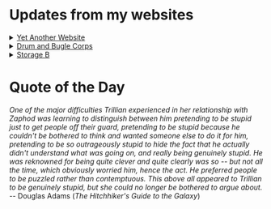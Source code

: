 # Updates from my websites

<details><summary> <a href="https://www.amon-hen.com">Yet Another Website</a> </summary>

* <a href="https://www.amon-hen.com/politics/34194">Alliance Defending Freedom</a>
* <a href="https://www.amon-hen.com/computing/internet/www/435">Quote of the Day</a>
* <a href="https://www.amon-hen.com/music/16121">Mother’s Day</a>
* <a href="https://www.amon-hen.com/religion/34186">Including the women and children</a>
* <a href="https://www.amon-hen.com/television/7459">MST3K Short 0609 – Why Study Industrial Arts?</a>
* <a href="https://www.amon-hen.com/movies/34162">King Dinosaur (1955)</a>
* <a href="https://www.amon-hen.com/music/34160">Undertow</a>
* <a href="https://www.amon-hen.com/science/34158">Optimizing our world with mathematical models</a>
* <a href="https://www.amon-hen.com/food/34148">Mmmm, Schlitz</a>
* <a href="https://www.amon-hen.com/television/5561">MST3K 0106 – The Crawling Hand</a>
</details>

<details><summary> <a href="https://www.drum-corps.net">Drum and Bugle Corps</a> </summary>

* <a href="https://www.drum-corps.net/history/2222">27th Lancers Alumni Corps (1994)</a>
* <a href="https://www.drum-corps.net/news/3671">Drum Corps World – May 2025</a>
* <a href="https://www.drum-corps.net/history/3667">Bluecoats Alumni Corps Documentary</a>
* <a href="https://www.drum-corps.net/news/3660">Drum Corps World – April 2025</a>
* <a href="https://www.drum-corps.net/news/3656">Spirit Alumni Corps</a>
* <a href="https://www.drum-corps.net/news/3649">Drum Corps World – March 2025</a>
* <a href="https://www.drum-corps.net/news/3644">Guardians to forgo participation in the 2025 DCI season</a>
* <a href="https://www.drum-corps.net/news/3635">Drum Corps World – February 2025</a>
* <a href="https://www.drum-corps.net/news/3629">RESULTS: 2025 DCI Rules Congress</a>
* <a href="https://www.drum-corps.net/news/3626">Spartans pave path to World Class</a>
</details>

<details><summary> <a href="https://www.storage-b.com">Storage B</a> </summary>

* <a href="https://www.storage-b.com/c/1057">CLion Is Now Free for Non-Commercial Use</a>
* <a href="https://www.storage-b.com/humor/1052">Programmers Then and Now</a>
* <a href="https://www.storage-b.com/c/1050">Strategies for Developing Safety-Critical Software in C++</a>
* <a href="https://www.storage-b.com/ai/1048">What trillion-dollar problem is AI trying to solve?</a>
* <a href="https://www.storage-b.com/math-numerical-analysis/1036">Hypot</a>
* <a href="https://www.storage-b.com/c/1015">Uploading Consciousness</a>
* <a href="https://www.storage-b.com/humor/1003">SCRUM: An Honest Ad</a>
* <a href="https://www.storage-b.com/humor/996">Agile vs. Waterfall</a>
* <a href="https://www.storage-b.com/c/969">Delivering Safe C++</a>
* <a href="https://www.storage-b.com/c/962">Full Interview With the Creator of C++</a>
</details>

# Quote of the Day
<p><em>One of the major difficulties Trillian experienced in her relationship with Zaphod was learning to distinguish between him pretending to be stupid just to get people off their guard, pretending to be stupid because he couldn't be bothered to think and wanted someone else to do it for him, pretending to be so outrageously stupid to hide the fact that he actually didn't understand what was going on, and really being genuinely stupid.  He was reknowned for being quite clever and quite clearly was so -- but not all the time, which obviously worried him, hence the act.  He preferred people to be puzzled rather than contemptuous.  This above all appeared to Trillian to be genuinely stupid, but she could no longer be bothered to argue about.</em><br /> -- Douglas Adams (<em>The Hitchhiker's Guide to the Galaxy</em>)</p>